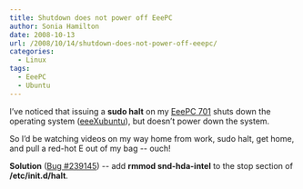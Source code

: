 ```yaml
---
title: Shutdown does not power off EeePC
author: Sonia Hamilton
date: 2008-10-13
url: /2008/10/14/shutdown-does-not-power-off-eeepc/
categories:
  - Linux
tags:
  - EeePC
  - Ubuntu
---
```

I&#8217;ve noticed that issuing a **sudo halt** on my [EeePC 701][1] shuts down the operating system ([eeeXubuntu][2]), but doesn&#8217;t power down the system.

<!--more-->

So I&#8217;d be watching videos on my way home from work, sudo halt, get home, and pull a red-hot E out of my bag -- ouch!

**Solution** ([Bug #239145][3]) -- add **rmmod snd-hda-intel** to the stop section of **/etc/init.d/halt**.

 [1]: http://www.asus.com/news_show.aspx?id=7317
 [2]: http://www.eeeuser.com/
 [3]: https://bugs.launchpad.net/ubuntu-eee/+bug/239145
